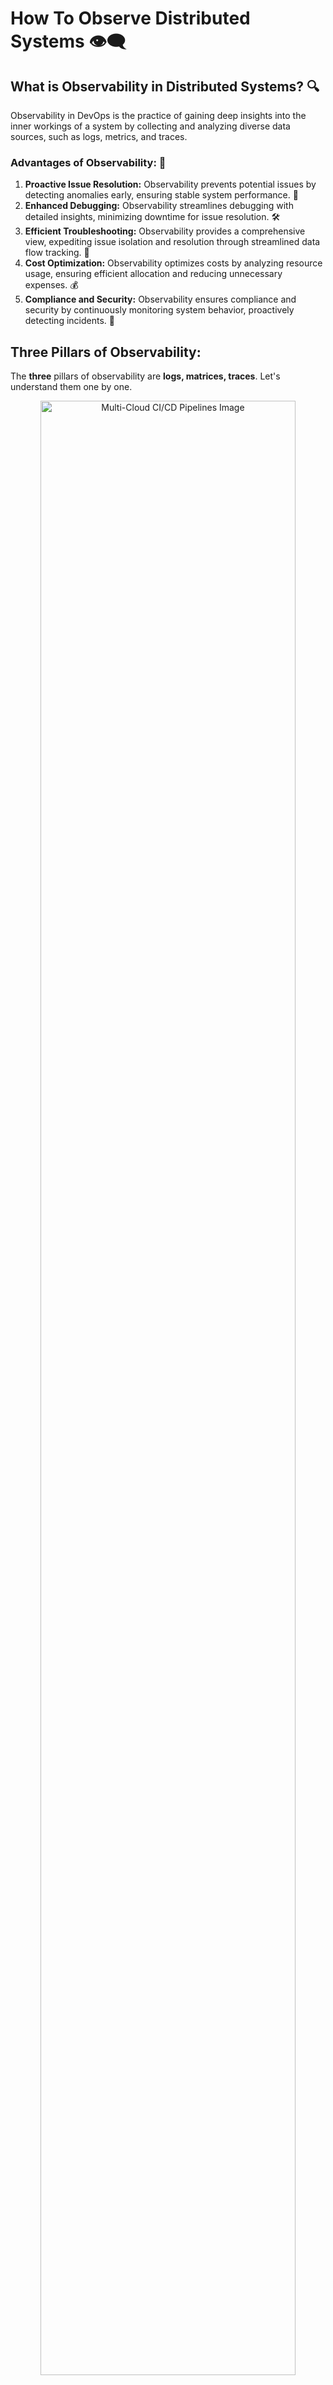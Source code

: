 # How To Observe Distributed Systems 👁️‍🗨️

## What is Observability in Distributed Systems? 🔍

Observability in DevOps is the practice of gaining deep insights into the inner workings of a system by collecting and analyzing diverse data sources, such as logs, metrics, and traces.

### Advantages of Observability: 💎

1. **Proactive Issue Resolution:** Observability prevents potential issues by detecting anomalies early, ensuring stable system performance. 🚨
2. **Enhanced Debugging:** Observability streamlines debugging with detailed insights, minimizing downtime for issue resolution. 🛠️
3. **Efficient Troubleshooting:** Observability provides a comprehensive view, expediting issue isolation and resolution through streamlined data flow tracking. 🚀
4. **Cost Optimization:** Observability optimizes costs by analyzing resource usage, ensuring efficient allocation and reducing unnecessary expenses. 💰
5. **Compliance and Security:** Observability ensures compliance and security by continuously monitoring system behavior, proactively detecting incidents. 🔐

## Three Pillars of Observability:

The **three** pillars of observability are **logs, matrices, traces**. Let's understand them one by one.

<div style="text-align:center;">
  <img src="./IMG/Copy-of-Getting-Started-with-Multi-Cloud-CI_CD-Pipelines-6.webp" alt="Multi-Cloud CI/CD Pipelines Image" style="width:90%;">
</div>

## Metrics in Distributed Systems 📊

In distributed systems, metrics are numerical measurements that reveal how the system is performing and behaving. They provide insights into crucial aspects such as performance, health, and behavior. These measurements offer a clear, quantitative understanding of the system's state. By monitoring and analyzing these metrics, teams gain valuable information to ensure the system is running optimally and swiftly identify any potential issues.

Examples of using metrics in distributed systems include:

1. **CPU Usage:** Measures the percentage of CPU resources utilized by a node or component.
2. **Memory Usage:** Indicates the amount of memory consumed by a node or process.
3. **Network Throughput:** Quantifies the amount of data transmitted over the network within a given time frame.
4. **Latency:** Measures the time it takes for a request to travel through the system, providing insights into response times.
5. **Error Rates:** Tracks the frequency of errors or failures occurring in the system, helping in identifying and addressing issues.
6. **Request Rate:** Indicates the number of requests or transactions processed by the system per unit of time.

### Advantages of Metrics 😊

1. **Quantifiable Insight:** Metrics provide tangible, numerical data, offering a clear and quantifiable understanding of various aspects of a system's performance, health, and behavior.
2. **Proactive Issue Detection:** Monitoring metrics enables teams to proactively detect anomalies or deviations from expected behavior, allowing for early identification and resolution of potential issues before they impact system performance.
3. **Resource Allocation:** Metrics help in efficient resource allocation by providing data on resource usage patterns. This ensures that resources are distributed effectively, minimizing waste and optimizing costs.
4. **User Experience Enhancement:** Monitoring metrics related to response times and error rates allows teams to address issues affecting user experience promptly, ensuring a smoother and more reliable interaction for end-users.
5. **Efficient Troubleshooting:** When issues arise, metrics serve as valuable diagnostic tools. Teams can analyze relevant metrics to identify the root cause of problems quickly, streamlining the troubleshooting process.

<div style="text-align:center;">
  <img src="./IMG/Prometheus.png" alt="Prometheus Image" style="width:90%;">
</div>

> In upcoming blogs, We will use **Prometheus** for collecting metrics from **Kubernetes** pods.

## Logs in Distributed Systems 📜

In distributed systems, logs refer to chronological records of events, actions, or messages generated by various components or nodes within the system. These logs capture information, such as errors, warnings, transactions, and system activities, providing a detailed history of what has occurred.

Examples of using logs in distributed systems include:

1. **Error Logs:** Captures details about encountered errors, including error messages and stack traces, aiding in issue diagnosis.
2. **Access Logs:** Records details of system requests, such as source, requested resource, response codes, and timestamps, valuable for usage monitoring and security.
3. **Audit Logs:** Tracks security events, user activities, and system changes to ensure compliance and maintain system integrity.
4. **Transaction Logs:** Maintains a record of transaction progress across nodes, supporting data consistency and integrity.
5. **Security Logs:** Records security-related events like login attempts and unauthorized access, aiding in threat detection.

### Advantages of Logs 🎈

6. **Troubleshooting:** Logs facilitate troubleshooting by capturing information necessary for identifying the root cause of problems, streamlining the process of isolating and resolving issues.
7. **Historical Analysis:** Logs serve as a historical record of system activities, allowing teams to analyze trends, patterns, and changes over time. This historical perspective is valuable for understanding system behavior and performance evolution.
8. **Security Insights:** Security logs provide insights into security-related events, aiding in the detection of suspicious activities, unauthorized access attempts, and potential security threats.
9. **Compliance and Auditing:** Logs play a crucial role in compliance and auditing processes by documenting security events, configuration changes, and user activities, ensuring adherence to regulatory requirements.
10. **User Experience Improvement:** Access logs offer visibility into user interactions with the system, helping teams understand user behavior, identify usability issues, and enhance the overall user experience.
11. **Configuration Management:** Logs that track configuration changes assist in managing and understanding alterations to the system setup, supporting stability and ensuring accountability for modifications.
12. **Data Recovery:** Transaction logs can be essential for data recovery in the event of system failures or crashes, providing a means to reconstruct transactions and maintain data consistency.

<div style="text-align:center;">
  <img src="./IMG/grafana_loki_header.png" alt="Grafana Loki Header Image" style="width:90%;">
</div>

> In upcoming blogs, We will use **Grafana Loki** for collecting logs from **Kubernetes** pods.

## Traces in Distributed Systems 🕵️‍♂️

In distributed systems, traces involve systematically recording and tracking the path of a transaction or request as it moves through different components or services. These traces offer a comprehensive, end-to-end perspective on the journey of a specific operation across various nodes. The purpose is to gain insights into dependencies, pinpoint performance bottlenecks, and assess the overall health of the distributed architecture.

Examples of using traces in distributed systems include:

1. **User Request Tracing:** Traces follow the path of a user request through microservices, databases, and caches, providing insights into end-to-end latency and dependencies.
2. **Transaction Tracing in Financial Systems:** Traces track the flow of a financial transaction across services, ensuring data consistency and reliability.
3. **E-commerce Order Processing:** Traces capture the processing of an e-commerce order, tracking it from placement to fulfillment, involving inventory, payment, and shipping services.
4. **API Gateway Tracing:** Traces in an API gateway provide visibility into how an API request is processed, authenticated, and forwarded to relevant backend services.

### Advantages of Traces

1. **End-to-End Visibility:** 
Traces provide a comprehensive view of a transaction's entire journey across various components, offering end-to-end visibility into system behavior.
2. **Troubleshooting Efficiency:** Traces streamline troubleshooting by offering a detailed record of a transaction's path, enabling teams to quickly identify and resolve issues.
3. **Integration with Observability:** Traces integrate seamlessly with other observability pillars like logs and metrics, providing a holistic view of the distributed system and enhancing overall monitoring capabilities.
4. **Proactive Performance Profiling:** Traces contribute to proactive performance profiling, highlighting the time spent in each component or service. This aids in optimizing resource allocation and improving overall system efficiency.
5. **Improved User Experience:** Traces, especially in access paths, optimize user experience by identifying and addressing latency issues, ensuring a smooth flow of user requests through various services.

<div style="text-align:center;">
  <img src="./IMG/Jaeger.png" alt="Jaeger Image" style="width:90%;">
</div>

> In upcoming blogs, We will use **Jaeger** for collecting traces from **Kubernetes** pods.

## Data Visualization In Distributed Systems 📈

Data visualization in distributed systems involves representing complex data and system-related information collected from **logs, matrices, traces** in a **visual format** that is easy to understand.

Tools for Data visualization are **Grafana, Kibana, Datadog, InfluxDB, Dynatrace, New Relic, Splunk, etc.**

<div style="width: 90%; margin: 0 auto; text-align: center;">
  <img src="IMG/Grafana.png" style="width: 100%;" alt="Grafana Image">
</div>

> In upcoming blogs, We will use **Grafana** for data visualization.

## Conclusion

Stay tuned for more insightful content and practical guides on metrics, logs, traces, and data visualization tools. Your journey towards a more observable and optimized distributed system begins here. Dive in, implement best practices, and elevate your system's reliability and efficiency. **Happy observing!** 🌌🌟